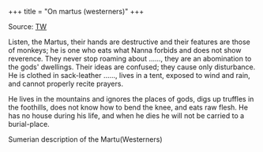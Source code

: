 +++
title = "On martus (westerners)"
+++

Source: [TW](https://x.com/GraniRau/status/1892437174525509784)

Listen, the Martus, their hands are destructive and their features are those of monkeys; he is one who eats what Nanna forbids and does not show reverence. They never stop roaming about ......, they are an abomination to the gods' dwellings. Their ideas are confused; they cause only disturbance. He is clothed in sack-leather ......, lives in a tent, exposed to wind and rain, and cannot properly recite prayers.

He lives in the mountains and ignores the places of gods, digs up truffles in the foothills, does not know how to bend the knee, and eats raw flesh. He has no house during his life, and when he dies he will not be carried to a burial-place.

Sumerian description of the Martu(Westerners)